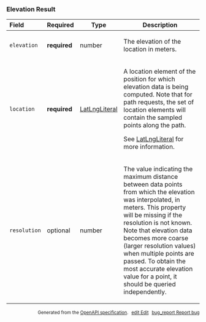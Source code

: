 <!--- This is a generated file, do not edit! -->
<!--- [START maps_http_schema_elevationresult] -->
<h3 class="schema-object" id="ElevationResult">Elevation Result</h3>

| Field        | Required     | Type                                            | Description                                                                                                                                                                                                                                                                                                                                                                                                                                   |
| :----------- | ------------ | ----------------------------------------------- | --------------------------------------------------------------------------------------------------------------------------------------------------------------------------------------------------------------------------------------------------------------------------------------------------------------------------------------------------------------------------------------------------------------------------------------------- |
| `elevation`  | **required** | number                                          | <div class="nonref-property-description"><p>The elevation of the location in meters.</p></div>                                                                                                                                                                                                                                                                                                                                                |
| `location`   | **required** | [LatLngLiteral](#LatLngLiteral "LatLngLiteral") | <div class="ref-property-description"><p>A location element of the position for which elevation data is being computed. Note that for path requests, the set of location elements will contain the sampled points along the path.</p><p>See <a href="#LatLngLiteral">LatLngLiteral</a> for more information.</div>                                                                                                                            |
| `resolution` | optional     | number                                          | <div class="nonref-property-description"><p>The value indicating the maximum distance between data points from which the elevation was interpolated, in meters. This property will be missing if the resolution is not known. Note that elevation data becomes more coarse (larger resolution values) when multiple points are passed. To obtain the most accurate elevation value for a point, it should be queried independently.</p></div> |

<p style="text-align: right; font-size: smaller;">Generated from the <a class="gc-analytics-event" data-category="GMP" data-label="openapi-github" href="https://github.com/googlemaps/openapi-specification" title="Google Maps Platform OpenAPI Specification" class="external">OpenAPI specification</a>.
<a class="gc-analytics-event" data-category="GMP" data-label="openapi-github" style="margin-left: 5px;" href="https://github.com/googlemaps/openapi-specification/blob/main/specification/schemas/ElevationResult.yml" title="Edit on GitHub"><span class="material-icons">edit</span> Edit</a>
<a class="gc-analytics-event" data-category="GMP" data-label="openapi-github" style="margin-left: 5px;" href="https://github.com/googlemaps/openapi-specification/issues/new?assignees=&labels=type%3A+bug%2C+triage+me&template=bug_report.md&title=[schemas] Bug - ElevationResult" title="File bug for schemas on GitHub"><span class="material-icons">bug_report</span> Report bug</a>
</p>

<!--- [END maps_http_schema_elevationresult] -->
